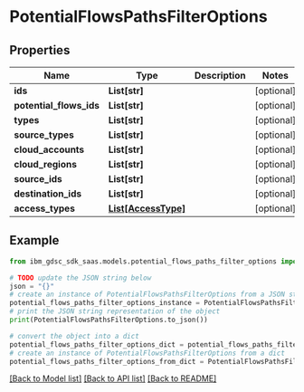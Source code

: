 # PotentialFlowsPathsFilterOptions


## Properties

Name | Type | Description | Notes
------------ | ------------- | ------------- | -------------
**ids** | **List[str]** |  | [optional] 
**potential_flows_ids** | **List[str]** |  | [optional] 
**types** | **List[str]** |  | [optional] 
**source_types** | **List[str]** |  | [optional] 
**cloud_accounts** | **List[str]** |  | [optional] 
**cloud_regions** | **List[str]** |  | [optional] 
**source_ids** | **List[str]** |  | [optional] 
**destination_ids** | **List[str]** |  | [optional] 
**access_types** | [**List[AccessType]**](AccessType.md) |  | [optional] 

## Example

```python
from ibm_gdsc_sdk_saas.models.potential_flows_paths_filter_options import PotentialFlowsPathsFilterOptions

# TODO update the JSON string below
json = "{}"
# create an instance of PotentialFlowsPathsFilterOptions from a JSON string
potential_flows_paths_filter_options_instance = PotentialFlowsPathsFilterOptions.from_json(json)
# print the JSON string representation of the object
print(PotentialFlowsPathsFilterOptions.to_json())

# convert the object into a dict
potential_flows_paths_filter_options_dict = potential_flows_paths_filter_options_instance.to_dict()
# create an instance of PotentialFlowsPathsFilterOptions from a dict
potential_flows_paths_filter_options_from_dict = PotentialFlowsPathsFilterOptions.from_dict(potential_flows_paths_filter_options_dict)
```
[[Back to Model list]](../README.md#documentation-for-models) [[Back to API list]](../README.md#documentation-for-api-endpoints) [[Back to README]](../README.md)


